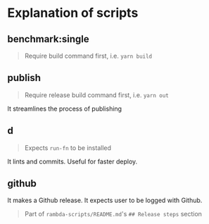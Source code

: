 # Explanation of scripts

## benchmark:single

> Require build command first, i.e. `yarn build`

## publish

> Require release build command first, i.e. `yarn out`

It streamlines the process of publishing

## d

> Expects `run-fn` to be installed

It lints and commits. Useful for faster deploy.

## github

It makes a Github release. It expects user to be logged with Github.

> Part of `rambda-scripts/README.md`'s `## Release steps` section

